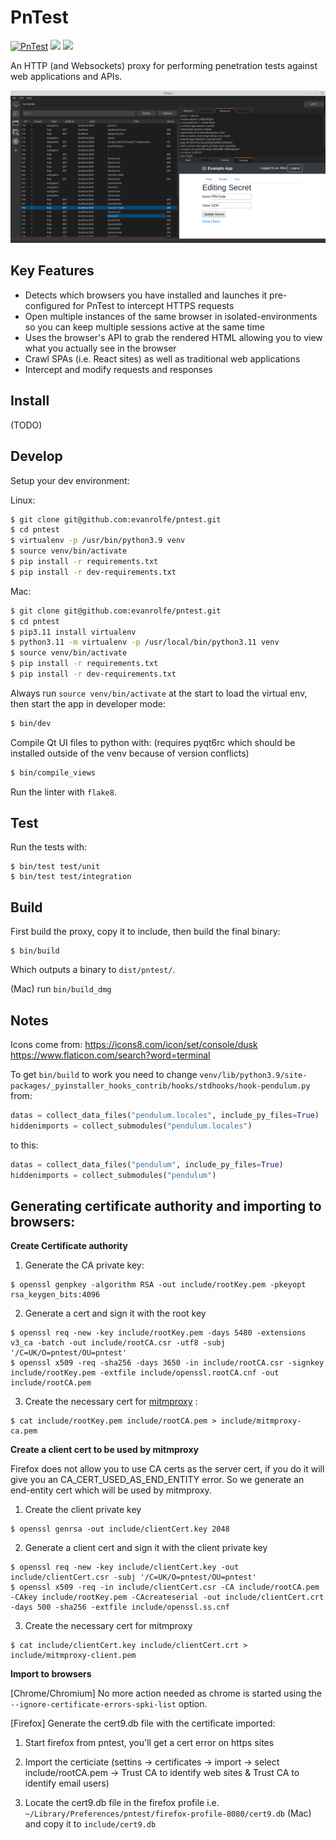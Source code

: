 # PnTest

[![PnTest](https://circleci.com/gh/evanrolfe/pntest.svg?style=shield)](https://app.circleci.com/pipelines/github/evanrolfe/pntest) ![](https://img.shields.io/badge/python-3.11-blue) ![](https://img.shields.io/badge/Qt-6-blue)

An HTTP (and Websockets) proxy for performing penetration tests against web applications and APIs.

![](./screenshot.png)

## Key Features

- Detects which browsers you have installed and launches it pre-configured for PnTest to intercept HTTPS requests
- Open multiple instances of the same browser in isolated-environments so you can keep multiple sessions active at the same time
- Uses the browser's API to grab the rendered HTML allowing you to view what you actually see in the browser
- Crawl SPAs (i.e. React sites) as well as traditional web applications
- Intercept and modify requests and responses

## Install

(TODO)

## Develop

Setup your dev environment:

Linux:
```bash
$ git clone git@github.com:evanrolfe/pntest.git
$ cd pntest
$ virtualenv -p /usr/bin/python3.9 venv
$ source venv/bin/activate
$ pip install -r requirements.txt
$ pip install -r dev-requirements.txt

```
Mac:
```bash
$ git clone git@github.com:evanrolfe/pntest.git
$ cd pntest
$ pip3.11 install virtualenv
$ python3.11 -m virtualenv -p /usr/local/bin/python3.11 venv
$ source venv/bin/activate
$ pip install -r requirements.txt
$ pip install -r dev-requirements.txt
```

Always run `source venv/bin/activate` at the start to load the virtual env, then start the app in developer mode:
```bash
$ bin/dev
```

Compile Qt UI files to python with: (requires pyqt6rc which should be installed outside of the venv because of version conflicts)
```bash
$ bin/compile_views
```

Run the linter with `flake8`.

## Test
Run the tests with:
```
$ bin/test test/unit
$ bin/test test/integration
```

## Build
First build the proxy, copy it to include, then build the final binary:
```
$ bin/build
```
Which outputs a binary to `dist/pntest/`.

(Mac) run `bin/build_dmg`

## Notes
Icons come from:
https://icons8.com/icon/set/console/dusk
https://www.flaticon.com/search?word=terminal

To get `bin/build` to work you need to change `venv/lib/python3.9/site-packages/_pyinstaller_hooks_contrib/hooks/stdhooks/hook-pendulum.py` from:
```python
datas = collect_data_files("pendulum.locales", include_py_files=True)
hiddenimports = collect_submodules("pendulum.locales")

```
to this:
```python
datas = collect_data_files("pendulum", include_py_files=True)
hiddenimports = collect_submodules("pendulum")
```

## Generating certificate authority and importing to browsers:
**Create Certificate authority**

1. Generate the CA private key:
```
$ openssl genpkey -algorithm RSA -out include/rootKey.pem -pkeyopt rsa_keygen_bits:4096
```
2. Generate a cert and sign it with the root key
```
$ openssl req -new -key include/rootKey.pem -days 5480 -extensions v3_ca -batch -out include/rootCA.csr -utf8 -subj '/C=UK/O=pntest/OU=pntest'
$ openssl x509 -req -sha256 -days 3650 -in include/rootCA.csr -signkey include/rootKey.pem -extfile include/openssl.rootCA.cnf -out include/rootCA.pem
```
3. Create the necessary cert for [mitmproxy](https://docs.mitmproxy.org/stable/concepts-certificates/#using-a-custom-server-certificate) :
```
$ cat include/rootKey.pem include/rootCA.pem > include/mitmproxy-ca.pem
```

**Create a client cert to be used by mitmproxy**

Firefox does not allow you to use CA certs as the server cert, if you do it will give you an CA_CERT_USED_AS_END_ENTITY error. So we generate an end-entity cert which will be used by mitmproxy.
1. Create the client private key
```
$ openssl genrsa -out include/clientCert.key 2048
```
2. Generate a client cert and sign it with the client private key
```
$ openssl req -new -key include/clientCert.key -out include/clientCert.csr -subj '/C=UK/O=pntest/OU=pntest'
$ openssl x509 -req -in include/clientCert.csr -CA include/rootCA.pem -CAkey include/rootKey.pem -CAcreateserial -out include/clientCert.crt -days 500 -sha256 -extfile include/openssl.ss.cnf
```
3. Create the necessary cert for mitmproxy
```
$ cat include/clientCert.key include/clientCert.crt > include/mitmproxy-client.pem
```

**Import to browsers**

[Chrome/Chromium] No more action needed as chrome is started using the `--ignore-certificate-errors-spki-list` option.

[Firefox] Generate the cert9.db file with the certificate imported:

1. Start firefox from pntest, you'll get a cert error on https sites

2. Import the certiciate (settins -> certificates -> import -> select include/rootCA.pem -> Trust CA to identify web sites & Trust CA to identify email users)

3. Locate the cert9.db file in the firefox profile i.e. `~/Library/Preferences/pntest/firefox-profile-8080/cert9.db` (Mac) and copy it to `include/cert9.db`
